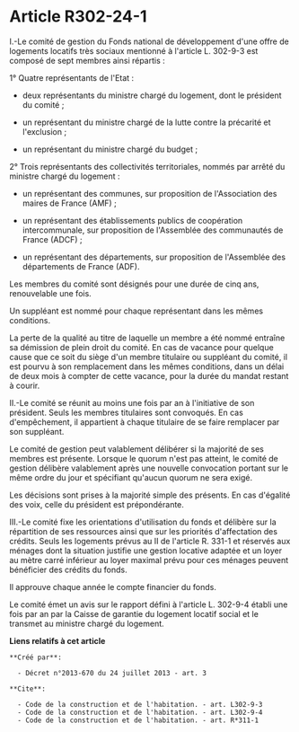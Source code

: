 # Article R302-24-1

I.-Le comité de gestion du Fonds national de développement d'une offre de logements locatifs très sociaux mentionné à
l'article L. 302-9-3 est composé de sept membres ainsi répartis : 

1° Quatre représentants de l'Etat :

- deux représentants du ministre chargé du logement, dont le président du comité ;

- un représentant du ministre chargé de la lutte contre la précarité et l'exclusion ;

- un représentant du ministre chargé du budget ; 

2° Trois représentants des collectivités territoriales, nommés par arrêté du ministre chargé du logement :

- un représentant des communes, sur proposition de l'Association des maires de France (AMF) ;

- un représentant des établissements publics de coopération intercommunale, sur proposition de l'Assemblée des communautés de
France (ADCF) ;

- un représentant des départements, sur proposition de l'Assemblée des départements de France (ADF). 

Les membres du comité sont désignés pour une durée de cinq ans, renouvelable une fois. 

Un suppléant est nommé pour chaque représentant dans les mêmes conditions. 

La perte de la qualité au titre de laquelle un membre a été nommé entraîne sa démission de plein droit du comité. En cas de
vacance pour quelque cause que ce soit du siège d'un membre titulaire ou suppléant du comité, il est pourvu à son
remplacement dans les mêmes conditions, dans un délai de deux mois à compter de cette vacance, pour la durée du mandat
restant à courir. 

II.-Le comité se réunit au moins une fois par an à l'initiative de son président. Seuls les membres titulaires sont
convoqués. En cas d'empêchement, il appartient à chaque titulaire de se faire remplacer par son suppléant. 

Le comité de gestion peut valablement délibérer si la majorité de ses membres est présente. Lorsque le quorum n'est pas
atteint, le comité de gestion délibère valablement après une nouvelle convocation portant sur le même ordre du jour et
spécifiant qu'aucun quorum ne sera exigé. 

Les décisions sont prises à la majorité simple des présents. En cas d'égalité des voix, celle du président est
prépondérante. 

III.-Le comité fixe les orientations d'utilisation du fonds et délibère sur la répartition de ses ressources ainsi que sur
les priorités d'affectation des crédits. Seuls les logements prévus au II de l'article R. 331-1 et réservés aux ménages dont
la situation justifie une gestion locative adaptée et un loyer au mètre carré inférieur au loyer maximal prévu pour ces
ménages peuvent bénéficier des crédits du fonds. 

Il approuve chaque année le compte financier du fonds. 

Le comité émet un avis sur le rapport défini à l'article L. 302-9-4 établi une fois par an par la Caisse de garantie du
logement locatif social et le transmet au ministre chargé du logement.

**Liens relatifs à cet article**

	**Créé par**:

	  - Décret n°2013-670 du 24 juillet 2013 - art. 3

	**Cite**:

	  - Code de la construction et de l'habitation. - art. L302-9-3
	  - Code de la construction et de l'habitation. - art. L302-9-4
	  - Code de la construction et de l'habitation. - art. R*311-1
